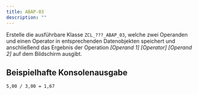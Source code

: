 ```yaml
---
title: ABAP-03
description: ""
---
```


Erstelle die ausführbare Klasse `ZCL_???_ABAP_03`, welche zwei Operanden und einen Operator in entsprechenden Datenobjekten speichert und anschließend das Ergebnis der Operation _[Operand 1] [Operator] [Operand 2]_ auf dem Bildschirm ausgibt.

## Beispielhafte Konsolenausgabe

```
5,00 / 3,00 = 1,67
```
